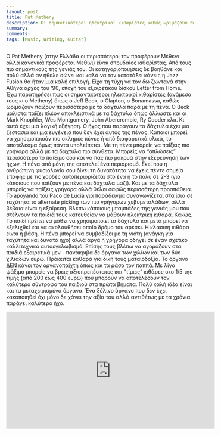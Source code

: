 ```yaml
---
layout: post
title: Pat Metheny
description: Οι σημαντικότεροι ηλεκτρικοί κιθαρίστες καθώς ωριμάζουν παίζουν περισσότερο με τα δάχτυλα παρά με τη πένα.
summary: 
comments: 
tags: [Music, Writing, Guitar]
---
```


Ο Pat Metheny (στην Ελλάδα οι περισσότεροι τον προφέρουν Μέθενι αλλά κανονικά προφέρεται Μεθίνι) είναι σπουδαίος κιθαρίστας. Από τους πιο σημαντικούς της γενιάς του. Οι κατηγοριοποιήσεις δε βοηθάνε και πολύ αλλά αν ήθελε σώνει και καλά να τον κατατάξει κάνεις η Jazz Fusion θα ήταν μια καλή επιλογή. Είχα τη τύχη να τον δω ζωντανά στην Αθήνα αρχές του ’90, εποχή του εξαιρετικού δίσκου Letter from Home. Έχω παρατηρήσει πως οι σημαντικότεροι ηλεκτρικοί κιθαρίστες (ανάμεσα τους κι ο Metheny) όπως ο Jeff Beck, ο Clapton, ο Bonamassa, καθώς ωριμάζουν παίζουν περισσότερο με τα δάχτυλα παρά με τη πένα. Ο Beck μάλιστα παίζει πλέον αποκλειστικά με τα δάχτυλα όπως άλλωστε και οι Mark Knophler, Wes Montgomery, John Abercrombie, Ry Cooder κλπ. Κι αυτό έχει μια λογική εξήγηση. Ο ήχος που παράγουν τα δάχτυλα έχει μια ζεστασιά και μια ευγένεια που δεν έχει αυτός της πένας. Κάποιοι μπορεί να χρησιμοποιούν πιο σκληρές πένες ή από διαφορετικά υλικά, το αποτέλεσμα όμως πάντα υπολείπεται. Με τη πένα μπορείς να παίξεις πιο γρήγορα αλλά με τα δάχτυλα πιο σύνθετα. Μπορείς να “απλώσεις” περισσότερο το παίξιμο σου και να πας πιο μακρυά στην εξερεύνηση των ήχων. Η πένα από μόνη της αποτελεί ένα περιορισμό. Εκεί που η ανθρώπινη φυσιολογία σου δίνει τη δυνατότητα να έχεις πέντε σημεία επαφης με τις χορδές αυτοπεριορίζεται στο ένα ή το πολύ σε 2-3 (για κάποιους που παίζουν με πένα και δάχτυλα μαζί). Και με τα δάχτυλα μπορείς να παίξεις γρήγορα αλλά θέλει σαφώς περισσότερη προσπάθεια. Το apoyando του Paco de Lucia για παράδειγμα συναγωνίζεται στα ίσια σε ταχύτητα το alternate picking των πιο γρήγορων χεβυμεταλάδων, αλλά βέβαια είναι η εξαίρεση. Βλέπω κάποιους μπαμπάδες της γενιάς μου που στέλνουν τα παιδιά τους κατευθείαν να μάθουν ηλεκτρική κιθάρα. Κακώς. Το παιδί πρέπει να μάθει να χρησιμοποιεί τα δάχτυλα και μετά μπορεί να εξελιχθεί και να ακολουθήσει οποίο δρόμο του αρέσει. Η κλασική κιθάρα είναι η βάση. Η πένα μπορεί να συμβαδίζει με τη νιότη (ανάγκη για ταχύτητα και δυνατό ήχο) αλλά αργά ή γρήγορα οδηγεί σε έναν σχετικό καλλιτεχνικό αυτοεγκλωβισμό. Επίσης τους βλέπω να αγοράζουν στα παιδιά εξαιρετικά μεν - πανάκριβα δε όργανα των χιλίων και των δύο χιλιάδων ευρώ. Πρόκειται καθαρά για δική τους ματαιοδοξία. Το όργανο ΔΕΝ κάνει τον οργανοπαίχτη όπως και τα ράσα τον παππά. Με λίγο ψάξιμο μπορείς να βρεις αξιοπρεπέστατες και “τίμιες” κιθάρες στο 1/5 της τιμής (από 200 έως 400 ευρώ) που μπορούν να αποτελέσουν τον καλύτερο σύντροφο του παιδιού στα πρώτα βήματα. Πολύ καλή ιδέα είναι και τα μεταχειρισμένα όργανα. Ένα ξύλινο όργανο που δεν έχει κακοποιηθεί όχι μόνο δε χάνει την αξία του αλλά αντιθέτως με τα χρόνια παράγει καλύτερο ήχο.

<div class="youtube-embed-container">
	<iframe width="560" height="315" src="https://www.youtube.com/embed/MYcZ6s3z1jg" title="YouTube video player" frameborder="0" allow="accelerometer; autoplay; clipboard-write; encrypted-media; gyroscope; picture-in-picture" allowfullscreen></iframe>
</div>
